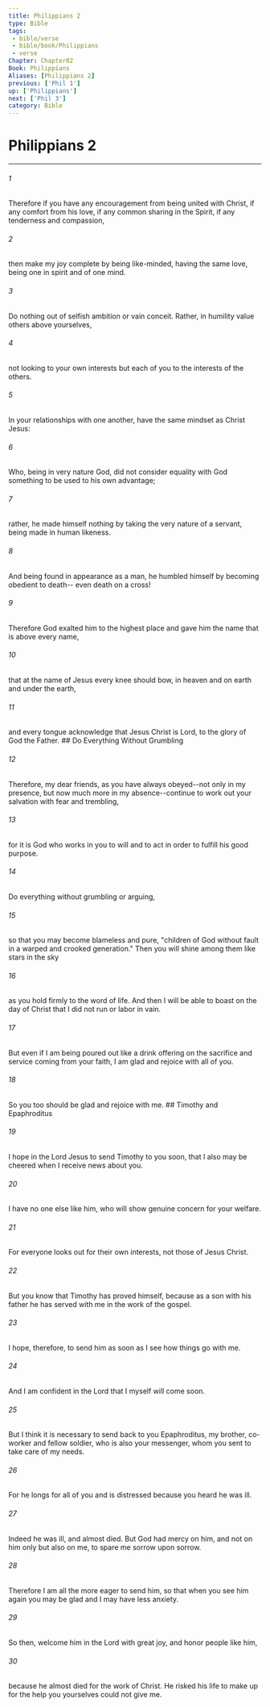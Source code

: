 ```yaml
---
title: Philippians 2
type: Bible
tags:
 - bible/verse
 - bible/book/Philippians
 - verse
Chapter: Chapter02
Book: Philippians
Aliases: [Philippians 2]
previous: ['Phil 1']
up: ['Philippians']
next: ['Phil 3']
category: Bible
---
```

# Philippians 2

***


###### 1 
Therefore if you have any encouragement from being united with Christ, if any comfort from his love, if any common sharing in the Spirit, if any tenderness and compassion, 

###### 2 
then make my joy complete by being like-minded, having the same love, being one in spirit and of one mind. 

###### 3 
Do nothing out of selfish ambition or vain conceit. Rather, in humility value others above yourselves, 

###### 4 
not looking to your own interests but each of you to the interests of the others. 

###### 5 
In your relationships with one another, have the same mindset as Christ Jesus: 

###### 6 
Who, being in very nature God, did not consider equality with God something to be used to his own advantage; 

###### 7 
rather, he made himself nothing by taking the very nature of a servant, being made in human likeness. 

###### 8 
And being found in appearance as a man, he humbled himself by becoming obedient to death-- even death on a cross! 

###### 9 
Therefore God exalted him to the highest place and gave him the name that is above every name, 

###### 10 
that at the name of Jesus every knee should bow, in heaven and on earth and under the earth, 

###### 11 
and every tongue acknowledge that Jesus Christ is Lord, to the glory of God the Father. ## Do Everything Without Grumbling 

###### 12 
Therefore, my dear friends, as you have always obeyed--not only in my presence, but now much more in my absence--continue to work out your salvation with fear and trembling, 

###### 13 
for it is God who works in you to will and to act in order to fulfill his good purpose. 

###### 14 
Do everything without grumbling or arguing, 

###### 15 
so that you may become blameless and pure, "children of God without fault in a warped and crooked generation." Then you will shine among them like stars in the sky 

###### 16 
as you hold firmly to the word of life. And then I will be able to boast on the day of Christ that I did not run or labor in vain. 

###### 17 
But even if I am being poured out like a drink offering on the sacrifice and service coming from your faith, I am glad and rejoice with all of you. 

###### 18 
So you too should be glad and rejoice with me. ## Timothy and Epaphroditus 

###### 19 
I hope in the Lord Jesus to send Timothy to you soon, that I also may be cheered when I receive news about you. 

###### 20 
I have no one else like him, who will show genuine concern for your welfare. 

###### 21 
For everyone looks out for their own interests, not those of Jesus Christ. 

###### 22 
But you know that Timothy has proved himself, because as a son with his father he has served with me in the work of the gospel. 

###### 23 
I hope, therefore, to send him as soon as I see how things go with me. 

###### 24 
And I am confident in the Lord that I myself will come soon. 

###### 25 
But I think it is necessary to send back to you Epaphroditus, my brother, co-worker and fellow soldier, who is also your messenger, whom you sent to take care of my needs. 

###### 26 
For he longs for all of you and is distressed because you heard he was ill. 

###### 27 
Indeed he was ill, and almost died. But God had mercy on him, and not on him only but also on me, to spare me sorrow upon sorrow. 

###### 28 
Therefore I am all the more eager to send him, so that when you see him again you may be glad and I may have less anxiety. 

###### 29 
So then, welcome him in the Lord with great joy, and honor people like him, 

###### 30 
because he almost died for the work of Christ. He risked his life to make up for the help you yourselves could not give me. 
